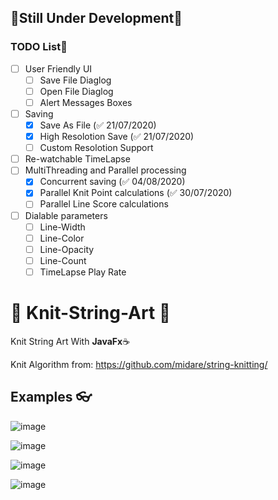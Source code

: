 ## 🚧Still Under Development🚧

### TODO List📝
- [ ] User Friendly UI
  - [ ] Save File Diaglog
  - [ ] Open File Diaglog
  - [ ] Alert Messages Boxes
- [ ] Saving
  - [x] Save As File (✅ 21/07/2020)
  - [x] High Resolotion Save (✅ 21/07/2020)
  - [ ] Custom Resolotion Support
- [ ] Re-watchable TimeLapse
- [ ] MultiThreading and Parallel processing
  - [x] Concurrent saving (✅ 04/08/2020)
  - [x] Parallel Knit Point calculations (✅ 30/07/2020)
  - [ ] Parallel Line Score calculations 
- [ ] Dialable parameters
  - [ ] Line-Width
  - [ ] Line-Color
  - [ ] Line-Opacity
  - [ ] Line-Count
  - [ ] TimeLapse Play Rate

# 🧶 Knit-String-Art 🎨
Knit String Art With **JavaFx**☕ 

Knit Algorithm from: <https://github.com/midare/string-knitting/>

## Examples 👓
![image](https://user-images.githubusercontent.com/33639948/87911550-808d9180-ca74-11ea-94b8-8480a94bff27.png)

![image](https://user-images.githubusercontent.com/33639948/87911727-c3e80000-ca74-11ea-857a-93db71d82920.png)

![image](https://user-images.githubusercontent.com/33639948/87911808-e24dfb80-ca74-11ea-8a3c-2ebad86b5eee.png)

![image](https://user-images.githubusercontent.com/33639948/87911848-f42f9e80-ca74-11ea-830e-5e9698c5fcfd.png)

